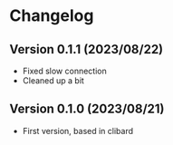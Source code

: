 # Changelog

## Version 0.1.1 (2023/08/22)

- Fixed slow connection
- Cleaned up a bit

## Version 0.1.0 (2023/08/21)

- First version, based in clibard
